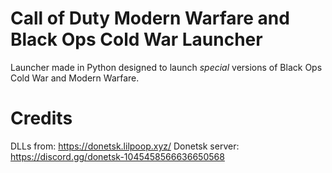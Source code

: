 # Call of Duty Modern Warfare and Black Ops Cold War Launcher
Launcher made in Python designed to launch *special* versions of Black Ops Cold War and Modern Warfare.

# Credits
DLLs from: https://donetsk.lilpoop.xyz/
Donetsk server: https://discord.gg/donetsk-1045458566636650568

